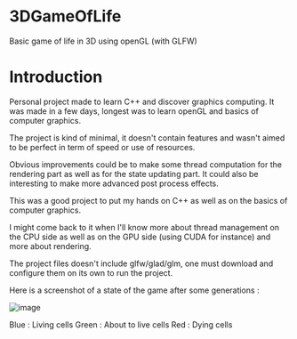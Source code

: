 # 3DGameOfLife
Basic game of life in 3D using openGL (with GLFW)

# Introduction

Personal project made to learn  C++ and discover graphics computing. It was made in a few days, longest was to learn openGL and basics of computer graphics.

The project is kind of minimal, it doesn't contain features and wasn't aimed to be perfect in term of speed or use of resources. 

Obvious improvements could be to make some thread computation for the rendering part as well as for the state updating part.
It could also be interesting to make more advanced post process effects.

This was a good project to put my hands on C++ as well as on the basics of computer graphics.

I might come back to it when I'll know more about thread management on the CPU side as well as on the GPU side (using CUDA for instance) and more about rendering.

The project files doesn't include glfw/glad/glm, one must download and configure them on its own to run the project.

Here is a screenshot of a state of the game after some generations :

![image](https://user-images.githubusercontent.com/55114282/102686286-d06cb200-41e6-11eb-8d57-3836d196f0b9.png)

Blue : Living cells
Green : About to live cells
Red : Dying cells
